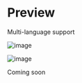 # Preview
Multi-language support

![image](https://github.com/HELLSNAKES/Kurumi-theme-rockbox/assets/63496374/c92eb7b0-0b2a-49f7-a0c8-388f0b3fc6dd) 

![image](https://github.com/HELLSNAKES/Kurumi-theme-rockbox/assets/63496374/ceb4ee1d-88b9-4477-bdf2-24c07ae8b5fa)

Coming soon

